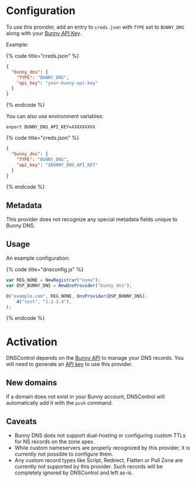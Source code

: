 # Configuration

To use this provider, add an entry to `creds.json` with `TYPE` set to `BUNNY_DNS` along with
your [Bunny API Key](https://dash.bunny.net/account/settings).

Example:

{% code title="creds.json" %}
```json
{
  "bunny_dns": {
    "TYPE": "BUNNY_DNS",
    "api_key": "your-bunny-api-key"
  }
}
```
{% endcode %}

You can also use environment variables:

```shell
export BUNNY_DNS_API_KEY=XXXXXXXXX
```

{% code title="creds.json" %}
```json
{
  "bunny_dns": {
    "TYPE": "BUNNY_DNS",
    "api_key": "$BUNNY_DNS_API_KEY"
  }
}
```
{% endcode %}

## Metadata

This provider does not recognize any special metadata fields unique to Bunny DNS.

## Usage

An example configuration:

{% code title="dnsconfig.js" %}
```javascript
var REG_NONE = NewRegistrar("none");
var DSP_BUNNY_DNS = NewDnsProvider("bunny_dns");

D("example.com", REG_NONE, DnsProvider(DSP_BUNNY_DNS),
    A("test", "1.2.3.4"),
);
```
{% endcode %}

# Activation

DNSControl depends on the [Bunny API](https://docs.bunny.net/reference/bunnynet-api-overview) to manage your DNS
records. You will need to generate an [API key](https://dash.bunny.net/account/settings) to use this provider.

## New domains

If a domain does not exist in your Bunny account, DNSControl will automatically add it with the `push` command.

## Caveats

- Bunny DNS does not support dual-hosting or configuring custom TTLs for NS records on the zone apex.
- While custom nameservers are properly recognized by this provider, it is currently not possible to configure them.
- Any custom record types like Script, Redirect, Flatten or Pull Zone are currently not supported by this provider. Such
  records will be completely ignored by DNSControl and left as-is.

